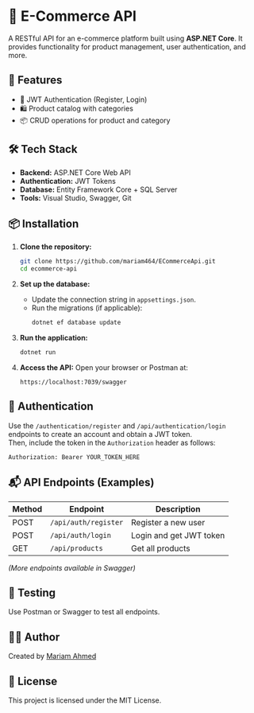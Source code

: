 # 🛒 E-Commerce API

A RESTful API for an e-commerce platform built using **ASP.NET Core**. It provides functionality for product management, user authentication, and more.

## 🚀 Features

- 🔐 JWT Authentication (Register, Login)
- 🛍️ Product catalog with categories
- 📦 CRUD operations for product and category

## 🛠️ Tech Stack

- **Backend:** ASP.NET Core Web API
- **Authentication:** JWT Tokens
- **Database:** Entity Framework Core + SQL Server
- **Tools:** Visual Studio, Swagger, Git

## 📦 Installation

1. **Clone the repository:**
   ```bash
   git clone https://github.com/mariam464/ECommerceApi.git
   cd ecommerce-api
   ```

2. **Set up the database:**
   - Update the connection string in `appsettings.json`.
   - Run the migrations (if applicable):
     ```bash
     dotnet ef database update
     ```

3. **Run the application:**
   ```bash
   dotnet run
   ```

4. **Access the API:**
   Open your browser or Postman at:
   ```
   https://localhost:7039/swagger
   ```

## 🔑 Authentication

Use the `/authentication/register` and `/api/authentication/login` endpoints to create an account and obtain a JWT token.  
Then, include the token in the `Authorization` header as follows:

```
Authorization: Bearer YOUR_TOKEN_HERE
```

## 📬 API Endpoints (Examples)

| Method | Endpoint              | Description                   |
|--------|-----------------------|-------------------------------|
| POST   | `/api/auth/register`  | Register a new user           |
| POST   | `/api/auth/login`     | Login and get JWT token       |
| GET    | `/api/products`       | Get all products              |



_(More endpoints available in Swagger)_

## 🧪 Testing

Use Postman or Swagger to test all endpoints.

## 🙋‍♀️ Author

Created by [Mariam Ahmed](https://github.com/mariam464)

## 📃 License

This project is licensed under the MIT License.
